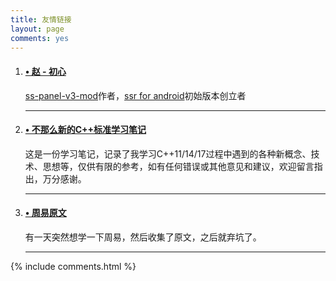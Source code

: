 ```yaml
---
title: 友情链接
layout: page
comments: yes
---
```

<div class="main-post-list">
  <ol class="post-list">
    <li>
      <h4 class="post-list__post-title post-title"><a href="http://www.zhaoj.in" title="赵 - 初心: http://www.zhaoj.in" target="_blank"> &#8226; 赵 - 初心</a></h4>
      <p class="excerpt"><a href="https://github.com/glzjin/ss-panel-v3-mod" target="_blank">ss-panel-v3-mod</a>作者，<a href="https://github.com/glzjin/shadowsocksr-android" target="_blank">ssr for android</a>初始版本创立者</p>
      <hr class="post-list__divider" />
    </li>
    <li>
      <h4 class="post-list__post-title post-title"><a href="https://missdeer.github.io/cxxstd/" title="不那么新的C++标准学习笔记" target="_blank"> &#8226; 不那么新的C++标准学习笔记</a></h4>
      <p class="excerpt">这是一份学习笔记，记录了我学习C++11/14/17过程中遇到的各种新概念、技术、思想等，仅供有限的参考，如有任何错误或其他意见和建议，欢迎留言指出，万分感谢。</p>
      <hr class="post-list__divider" />
    </li>
    <li>
      <h4 class="post-list__post-title post-title"><a href="https://missdeer.github.io/iching/" title="周易" target="_blank"> &#8226; 周易原文</a></h4>
      <p class="excerpt">有一天突然想学一下周易，然后收集了原文，之后就弃坑了。</p>
      <hr class="post-list__divider" />
    </li>
  </ol>  

</div>


{% include comments.html %}